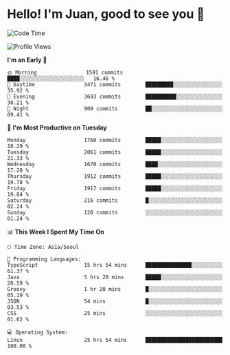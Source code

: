 # Hello! I'm Juan, good to see you 👋

<!--
**Y-k-Y/Y-k-Y** is a ✨ _special_ ✨ repository because its `README.md` (this file) appears on your GitHub profile.

Here are some ideas to get you started:

- 🔭 I’m currently working on ...
- 🌱 I’m currently learning ...
- 👯 I’m looking to collaborate on ...
- 🤔 I’m looking for help with ...
- 💬 Ask me about ...
- 📫 How to reach me: ...
- 😄 Pronouns: ...
- ⚡ Fun fact: ...
-->
<!--
![Profile views](https://gpvc.arturio.dev/Y-k-Y)

[![Omid Nikrah StackOverflow](https://github-readme-stackoverflow.vercel.app/?userID=9517076)](https://stackoverflow.com/users/9517076/i-have-10-fingers)
-->

<!--START_SECTION:waka-->
![Code Time](http://img.shields.io/badge/Code%20Time-1%2C475%20hrs%2011%20mins-blue)

![Profile Views](http://img.shields.io/badge/Profile%20Views-0-blue)

**I'm an Early 🐤** 

```text
🌞 Morning                1591 commits        ████░░░░░░░░░░░░░░░░░░░░░   16.46 % 
🌆 Daytime                3471 commits        █████████░░░░░░░░░░░░░░░░   35.92 % 
🌃 Evening                3693 commits        ██████████░░░░░░░░░░░░░░░   38.21 % 
🌙 Night                  909 commits         ██░░░░░░░░░░░░░░░░░░░░░░░   09.41 % 
```
📅 **I'm Most Productive on Tuesday** 

```text
Monday                   1768 commits        █████░░░░░░░░░░░░░░░░░░░░   18.29 % 
Tuesday                  2061 commits        █████░░░░░░░░░░░░░░░░░░░░   21.33 % 
Wednesday                1670 commits        ████░░░░░░░░░░░░░░░░░░░░░   17.28 % 
Thursday                 1912 commits        █████░░░░░░░░░░░░░░░░░░░░   19.78 % 
Friday                   1917 commits        █████░░░░░░░░░░░░░░░░░░░░   19.84 % 
Saturday                 216 commits         █░░░░░░░░░░░░░░░░░░░░░░░░   02.24 % 
Sunday                   120 commits         ░░░░░░░░░░░░░░░░░░░░░░░░░   01.24 % 
```


📊 **This Week I Spent My Time On** 

```text
🕑︎ Time Zone: Asia/Seoul

💬 Programming Languages: 
TypeScript               15 hrs 54 mins      ███████████████░░░░░░░░░░   61.37 % 
Java                     5 hrs 20 mins       █████░░░░░░░░░░░░░░░░░░░░   20.59 % 
Groovy                   1 hr 20 mins        █░░░░░░░░░░░░░░░░░░░░░░░░   05.19 % 
JSON                     54 mins             █░░░░░░░░░░░░░░░░░░░░░░░░   03.53 % 
CSS                      25 mins             ░░░░░░░░░░░░░░░░░░░░░░░░░   01.62 % 

💻 Operating System: 
Linux                    25 hrs 54 mins      █████████████████████████   100.00 % 
```


<!--END_SECTION:waka-->
